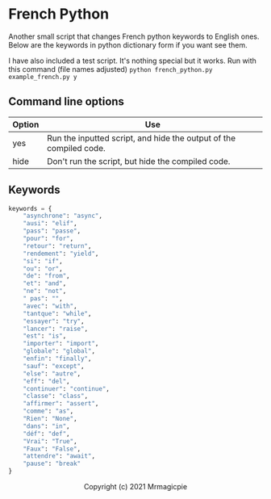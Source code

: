 # French Python

Another small script that changes French python keywords to English ones. Below are the keywords in python dictionary form if you want see them.

I have also included a test script. It's nothing special but it works. Run with this command (file names adjusted) `python french_python.py example_french.py y`

## Command line options

| Option | Use | 
| ----- | ----- |
| yes | Run the inputted script, and hide the output of the compiled code. |
| hide | Don't run the script, but hide the compiled code. |

## Keywords

```python
keywords = {
    "asynchrone": "async",
    "ausi": "elif",
    "pass": "passe",
    "pour": "for",
    "retour": "return",
    "rendement": "yield",
    "si": "if",
    "ou": "or",
    "de": "from",
    "et": "and",
    "ne": "not",
    " pas": "",
    "avec": "with",
    "tantque": "while",
    "essayer": "try",
    "lancer": "raise",
    "est": "is",
    "importer": "import",
    "globale": "global",
    "enfin": "finally",
    "sauf": "except",
    "else": "autre",
    "eff": "del",
    "continuer": "continue",
    "classe": "class",
    "affirmer": "assert",
    "comme": "as",
    "Rien": "None",
    "dans": "in",
    "déf": "def",
    "Vrai": "True",
    "Faux": "False",
    "attendre": "await",
    "pause": "break"
}
```

<p align="center">Copyright (c) 2021 Mrmagicpie</p>
